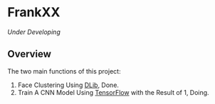 # FrankXX
*Under Developing*

## Overview
The two main functions of this project:
1. Face Clustering Using [DLib](http://dlib.net/), Done.
2. Train A CNN Model Using [TensorFlow](https://www.tensorflow.org/) with the Result of 1, Doing. 

